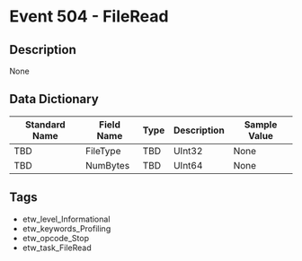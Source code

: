 # Event 504 - FileRead

## Description
None

## Data Dictionary
|Standard Name|Field Name|Type|Description|Sample Value|
|---|---|---|---|---|
|TBD|FileType|TBD|UInt32|None|None|
|TBD|NumBytes|TBD|UInt64|None|None|

## Tags
* etw_level_Informational
* etw_keywords_Profiling
* etw_opcode_Stop
* etw_task_FileRead